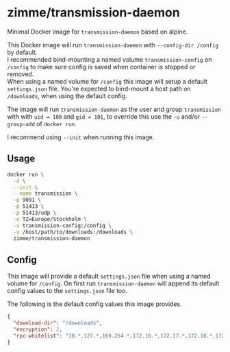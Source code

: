 # zimme/transmission-daemon

Minimal Docker image for `transmission-daemon` based on alpine.

This Docker image will run `transmission-daemon` with `--config-dir /config` by
default.  
I recommended bind-mounting a named volume `transmission-config` on `/config` to
make sure config is saved when container is stopped or removed.  
When using a named volume for `/config` this image will setup a default
`settings.json` file. You're expected to bind-mount a host path on `/downloads`,
when using the default config.

The image will run `transmission-daemon` as the user and group `transmission`
with with `uid = 100` and `gid = 101`, to override this use the `-u` and/or
`--group-add` of `docker run`.

I recommend using `--init` when running this image.

## Usage

```sh
docker run \
  -d \
  --init \
  --name transmission \
  -p 9091 \
  -p 51413 \
  -p 51413/udp \
  -e TZ=Europe/Stockholm \
  -v transmission-config:/config \
  -v /host/path/to/downloads:/downloads \
  zimme/transmission-daemon
```

## Config

This image will provide a default `settings.json` file when using a named volume
for `/config`. On first run `transmission-daemon` will append its default config
values to the `settings.json` file too.

The following is the default config values this image provides.

```json
{
  "download-dir": "/downloads",
  "encryption": 2,
  "rpc-whitelist": "10.*,127.*,169.254.*,172.16.*,172.17.*,172.18.*,172.19.*,172.20.*,172.21.*,172.22.*,172.23.*,172.24.*,172.25.*,172.26.*,172.27.*,172.28.*,172.29.*,172.30.*,172.31.*,192.168.*",
}
```
